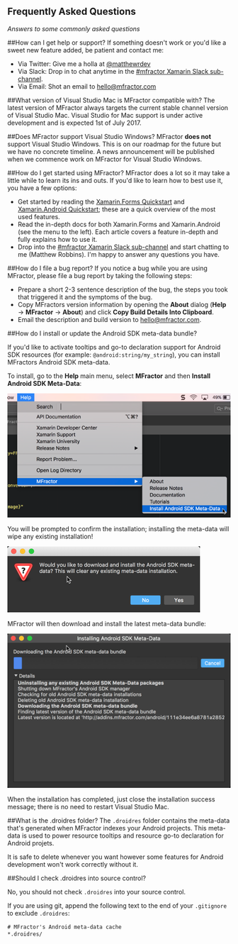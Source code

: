## Frequently Asked Questions

*Answers to some commonly asked questions*

##How can I get help or support?
If something doesn't work or you'd like a sweet new feature added, be patient and contact me:

 * Via Twitter: Give me a holla at [@matthewrdev](https://twitter.com/matthewrdev)
 * Via Slack: Drop in to chat anytime in the [#mfractor Xamarin Slack sub-channel](https://xamarinchat.slack.com/archives/mfractor).
 * Via Email: Shot an email to [hello@mfractor.com](hello@mfractor.com)

##What version of Visual Studio Mac is MFractor compatible with?
The latest version of MFractor always targets the current stable channel version of Visual Studio Mac. Visual Studio for Mac support is under active development and is expected 1st of July 2017.

##Does MFractor support Visual Studio Windows?
MFractor **does not** support Visual Studio Windows. This is on our roadmap for the future but we have no concrete timeline. A news announcement will be published when we commence work on MFractor for Visual Studio Windows.

##How do I get started using MFractor?
MFractor does a lot so it may take a little while to learn its ins and outs. If you'd like to learn how to best use it, you have a few options:

 * Get started by reading the [Xamarin.Forms Quickstart](xamarin-forms-quickstart.md) and [Xamarin.Android Quickstart](xamarin-android-quickstart.md); these are a quick overview of the most used features.
 * Read the in-depth docs for both Xamarin.Forms and Xamarin.Android (see the menu to the left). Each article covers a feature in-depth and fully explains how to use it.
 * Drop into the [#mfractor Xamarin Slack sub-channel](https://xamarinchat.slack.com/archives/mfractor) and start chatting to me (Matthew Robbins). I'm happy to answer any questions you have.

##How do I file a bug report?
If you notice a bug while you are using MFractor, please file a bug report by taking the following steps:

 * Prepare a short 2-3 sentence description of the bug, the steps you took that triggered it and the symptoms of the bug.
 * Copy MFractors version information by opening the **About** dialog (**Help** -> **MFractor** -> **About**) and click **Copy Build Details Into Clipboard**.
 * Email the description and build version to [hello@mfractor.com](hello@mfractor.com).

##How do I install or update the Android SDK meta-data bundle?

If you'd like to activate tooltips and go-to declaration support for Android SDK resources (for example: `@android:string/my_string`), you can install MFractors Android SDK meta-data.

To install, go to the **Help** main menu, select **MFractor** and then **Install Android SDK Meta-Data**:

![Installing Android SDK Meta-Data Step 1](/img/faq/install-android-sdk-1.png)

You will be prompted to confirm the installation; installing the meta-data will wipe any existing installation!

![Installing Android SDK Meta-Data Step 2](/img/faq/install-android-sdk-2.png)

MFractor will then download and install the latest meta-data bundle:

![Installing Android SDK Meta-Data Step 3](/img/faq/install-android-sdk-3.png)

When the installation has completed, just close the installation success message; there is no need to restart Visual Studio Mac.

##What is the .droidres folder?
The `.droidres` folder contains the meta-data that's generated when MFractor indexes your Android projects. This meta-data is used to power resource tooltips and resource go-to declaration for Android projets.

It is safe to delete whenever you want however some features for Android development won't work correctly without it.

##Should I check .droidres into source control?

No, you should not check `.droidres` into your source control.

If you are using git, append the following text to the end of your `.gitignore` to exclude `.droidres`:

```
# MFractor's Android meta-data cache
*.droidres/
```
